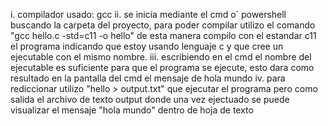    i. compilador usado: gcc
   ii. se inicia mediante el cmd o´ powershell buscando la carpeta del proyecto, para poder compilar utilizo el 
       comando "gcc hello.c -std=c11 -o hello" de esta manera compilo con el estandar c11 el programa indicando 
       que estoy usando lenguaje c y que cree un ejecutable con el mismo nombre.
   iii. escribiendo en el cmd el nombre del ejecutable es suficiente para que el programa se ejecute, esto dara 
        como resultado en la pantalla del cmd el mensaje de hola mundo
   iv.  para rediccionar utilizo "hello > output.txt" que ejecutar el programa pero como salida el archivo de 
        texto output donde una vez ejectuado se puede visualizar el mensaje "hola mundo" dentro de hoja de texto     
